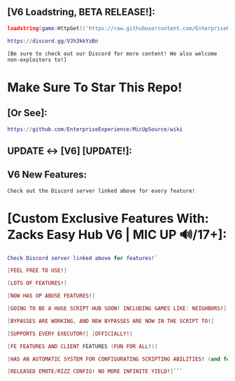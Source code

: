 ## [V6 Loadstring, BETA RELEASE!]:

```lua
loadstring(game:HttpGet(('https://raw.githubusercontent.com/EnterpriseExperience/MicUpSource/refs/heads/main/retrieve_branch_version.lua')))()
```

```lua
https://discord.gg/VJh3kkYzBn
```

```[Be sure to check out our Discord for more content! We also welcome non-exploiters to!]```

# Make Sure To Star This Repo!

## [Or See]:
```lua
https://github.com/EnterpriseExperience/MicUpSource/wiki
```

## UPDATE <-> [V6] [UPDATE!]:

## V6 New Features:
`Check out the Discord server linked above for every feature!`

# [Custom Exclusive Features With: Zacks Easy Hub V6 | MIC UP 🔊/17+]:
```lua
Check Discord server linked above for features!`

[FEEL FREE TO USE!]

[LOTS OF FEATURES!]

[NOW HAS OP ABUSE FEATURES!]

[GOING TO BE A HUGE SCRIPT HUB SOON! INCLUDING GAMES LIKE: NEIGHBORS!]

[BYPASSES ARE WORKING, AND NEW BYPASSES ARE NOW IN THE SCRIPT TO!]

[SUPPORTS EVERY EXECUTOR!] [OFFICIALLY!]

[FE FEATURES AND CLIENT FEATURES (FUN FOR ALL!)]

[HAS AN AUTOMATIC SYSTEM FOR CONFIGURATING SCRIPTING ABILITIES! (and for compatibility to!)]

[RELEASED EMOTE/RIZZ CONFIG! NO MORE INFINITE YIELD!]```
